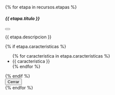 <!-- Modales para cada etapa -->
{% for etapa in recursos.etapas %}
<div class="modal fade" id="{{ etapa.modal }}" tabindex="-1" aria-labelledby="{{ etapa.modal }}Label" aria-hidden="true">
  <div class="modal-dialog modal-dialog-centered">
    <div class="modal-content">
      <div class="modal-header">
        <h5 class="modal-title" id="{{ etapa.modal }}Label">{{ etapa.titulo }}</h5>
        <button type="button" class="btn-close" data-bs-dismiss="modal" aria-label="Close"></button>
      </div>
      <div class="modal-body">
        <p>{{ etapa.descripcion }}</p>
        {% if etapa.caracteristicas %}
        <ul>
          {% for caracteristica in etapa.caracteristicas %}
          <li>{{ caracteristica }}</li>
          {% endfor %}
        </ul>
        {% endif %}
      </div>
      <div class="modal-footer">
        <button type="button" class="btn btn-secondary" data-bs-dismiss="modal">Cerrar</button>
      </div>
    </div>
  </div>
</div>
{% endfor %}
